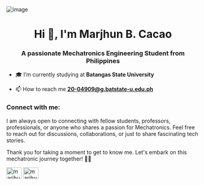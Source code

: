![image](https://github.com/MarjhunCacao/MarjhunCacao/assets/144245978/426d7965-3c3e-4abe-8dd9-78b848f1d8d3)




<h1 align="center">Hi 👋, I'm Marjhun B. Cacao</h1>
<h3 align="center">A passionate Mechatronics Engineering Student from Philippines</h3>


- 🎓 I’m currently studying at **Batangas State University**  

- 📫 How to reach me **20-04909@g.batstate-u.edu.ph**

<h3 align="left">Connect with me:</h3>
I am always open to connecting with fellow students, professors, professionals, or anyone who shares a passion for Mechatronics. Feel free to reach out for discussions, collaborations, or just to share fascinating tech stories.

Thank you for taking a moment to get to know me. Let's embark on this mechatronic journey together! 🤖✨
<p align="left">
<a href="https://fb.com/marjhun cacao" target="blank"><img align="center" src="https://raw.githubusercontent.com/rahuldkjain/github-profile-readme-generator/master/src/images/icons/Social/facebook.svg" alt="marjhun cacao" height="30" width="40" /></a>
<a href="https://instagram.com/marjhuncacao" target="blank"><img align="center" src="https://raw.githubusercontent.com/rahuldkjain/github-profile-readme-generator/master/src/images/icons/Social/instagram.svg" alt="marjhuncacao" height="30" width="40" /></a>
</p>
